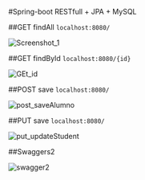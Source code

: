 #Spring-boot RESTfull + JPA + MySQL 

##GET findAll `localhost:8080/`

![Screenshot_1](https://user-images.githubusercontent.com/71657821/95030391-0df48100-0675-11eb-977a-140d53b1b697.png)


##GET findById `localhost:8080/{id}`

![GEt_id](https://user-images.githubusercontent.com/71657821/95030418-3bd9c580-0675-11eb-8b08-0746dfe9a373.png)


##POST save `localhost:8080/`

![post_saveAlumno](https://user-images.githubusercontent.com/71657821/95030455-7f343400-0675-11eb-9c71-2ba4b495ab60.png)


##PUT save `localhost:8080/`

![put_updateStudent](https://user-images.githubusercontent.com/71657821/95030462-85c2ab80-0675-11eb-8160-f11803bd0c29.png)


##Swaggers2

![swagger2](https://user-images.githubusercontent.com/71657821/95030497-d0442800-0675-11eb-8950-19926aa6324c.png)
